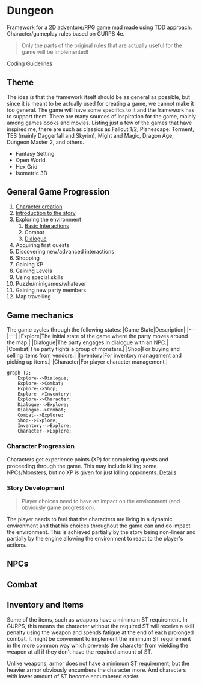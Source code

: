 <!--
GENERATED FILE - DO NOT EDIT
This file was generated by [MarkdownSnippets](https://github.com/SimonCropp/MarkdownSnippets).
Source File: /README.source.md
To change this file edit the source file and then run MarkdownSnippets.
-->

# Dungeon

Framework for a 2D adventure/RPG game mad made using TDD approach.
Character/gameplay rules based on GURPS 4e.

> Only the parts of the original rules that are actually useful for the game will be implemented!

[Coding Guidelines](Docs/codingGuidelines.md)

## Theme

The idea is that the framework itself should be as general as possible, but since it is meant to be actually used for creating a game, we cannot make it too general. The game will have some specifics to it and the framework has to support them. There are many sources of inspiration for the game, mainly among games books and movies. Listing just a few of the games that have inspired me, there are such as classics as Fallout 1/2, Planescape: Torment, TES (mainly Daggerfall and Skyrim), Might and Magic, Dragon Age, Dungeon Master 2, and others.

- Fantasy Setting
- Open World
- Hex Grid
- Isometric 3D


## General Game Progression

1. [Character creation](Docs/characterCreation.md)
1. [Introduction to the story](Docs/introductionToTheStory.md)
1. Exploring the environment
    1. [Basic Interactions](Docs/basicInteractions.md)
    1. Combat
    1. [Dialogue](Docs/dialogue.md)
1. Acquiring first quests
1. Discovering new/advanced interactions
1. Shopping
1. Gaining XP
1. Gaining Levels
1. Using special skills
1. Puzzle/minigames/whatever
1. Gaining new party members
1. Map travelling

## Game mechanics

The game cycles through the following states:
|Game State|Description|
|---|---|
|Explore|The initial state of the game where the party moves around the map.|
|Dialogue|The party engages in dialogue with an NPC.|
|Combat|The party fights a group of monsters.|
|Shop|For buying and selling items from vendors.|
|Inventory|For inventory management and picking up items.|
|Character|For player character management.|

```mermaid
graph TD;
    Explore-->Dialogue;
    Explore-->Combat;
    Explore-->Shop;
    Explore-->Inventory;
    Explore-->Character;
    Dialogue-->Explore;
    Dialogue-->Combat;
    Combat-->Explore;
    Shop-->Explore;
    Inventory-->Explore;
    Character-->Explore;
```

### Character Progression

Characters get experience points (XP) for completing quests and proceeding through the game. This may include killing some NPCs/Monsters, but no XP is given for just killing opponents.
[Details](progression.md)

### Story Development

> Player choices need to have an impact on the environment (and obviously game progression).

The player needs to feel that the characters are living in a dynamic environment and that his choices throughout the game can and do impact the environment. This is achieved partially by the story being non-linear and partially by the engine allowing the environment to react to the player's actions.

## NPCs

## Combat

## Inventory and Items

Some of the items, such as weapons have a minimum ST requirement. In GURPS, this means the character without the required ST will receive a skill penalty using the weapon and spends fatigue at the end of each prolonged combat. It might be convenient to implement the minimum ST requirement in the more common way which prevents the character from wielding the weapon at all if they don't have the required amount of ST.

Unlike weapons, armor does not have a minimum ST requirement, but the heavier armor obviously encumbers the character more. And characters with lower amount of ST become encumbered easier.

